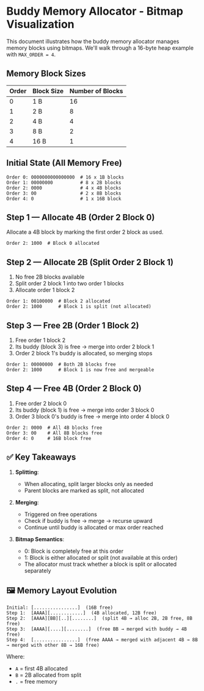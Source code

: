 # Buddy Memory Allocator - Bitmap Visualization

This document illustrates how the buddy memory allocator manages memory blocks using bitmaps. We'll walk through a 16-byte heap example with `MAX_ORDER = 4`.

## Memory Block Sizes

| Order | Block Size | Number of Blocks |
|-------|------------|------------------|
|   0   |     1 B    |        16        |
|   1   |     2 B    |        8         |
|   2   |     4 B    |        4         |
|   3   |     8 B    |        2         |
|   4   |    16 B    |        1         |

## Initial State (All Memory Free)

```
Order 0: 0000000000000000  # 16 x 1B blocks
Order 1: 00000000          # 8 x 2B blocks
Order 2: 0000              # 4 x 4B blocks
Order 3: 00                # 2 x 8B blocks
Order 4: 0                 # 1 x 16B block
```

## Step 1 — Allocate 4B (Order 2 Block 0)

Allocate a 4B block by marking the first order 2 block as used.

```
Order 2: 1000  # Block 0 allocated
```

## Step 2 — Allocate 2B (Split Order 2 Block 1)

1. No free 2B blocks available
2. Split order 2 block 1 into two order 1 blocks
3. Allocate order 1 block 2

```
Order 1: 00100000  # Block 2 allocated
Order 2: 1000      # Block 1 is split (not allocated)
```

## Step 3 — Free 2B (Order 1 Block 2)

1. Free order 1 block 2
2. Its buddy (block 3) is free → merge into order 2 block 1
3. Order 2 block 1's buddy is allocated, so merging stops

```
Order 1: 00000000  # Both 2B blocks free
Order 2: 1000      # Block 1 is now free and mergeable
```

## Step 4 — Free 4B (Order 2 Block 0)

1. Free order 2 block 0
2. Its buddy (block 1) is free → merge into order 3 block 0
3. Order 3 block 0's buddy is free → merge into order 4 block 0

```
Order 2: 0000  # All 4B blocks free
Order 3: 00    # All 8B blocks free
Order 4: 0     # 16B block free
```

## ✅ Key Takeaways

1. **Splitting**:
   - When allocating, split larger blocks only as needed
   - Parent blocks are marked as split, not allocated

2. **Merging**:
   - Triggered on free operations
   - Check if buddy is free → merge → recurse upward
   - Continue until buddy is allocated or max order reached

3. **Bitmap Semantics**:
   - 0: Block is completely free at this order
   - 1: Block is either allocated or split (not available at this order)
   - The allocator must track whether a block is split or allocated separately

## 🖼️ Memory Layout Evolution

```
Initial: [................]  (16B free)
Step 1:  [AAAA][............]  (4B allocated, 12B free)
Step 2:  [AAAA][BB][..][........]  (split 4B → alloc 2B, 2B free, 8B free)
Step 3:  [AAAA][....][........]  (free BB → merged with buddy → 4B free)
Step 4:  [................]  (free AAAA → merged with adjacent 4B → 8B → merged with other 8B → 16B free)
```

Where:
- `A` = first 4B allocated
- `B` = 2B allocated from split
- `.` = free memory
